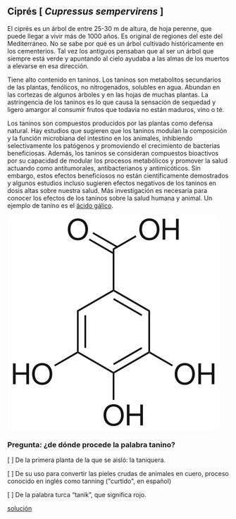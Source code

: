 
## Ciprés [ *Cupressus sempervirens* ]

El ciprés es un árbol de entre 25-30 m de altura, de hoja perenne, que puede llegar a vivir más de 1000 años. Es original de regiones del este del Mediterráneo. No se sabe por qué es un árbol cultivado históricamente en los cementerios. Tal vez los antiguos pensaban que al ser un árbol que siempre está verde y apuntando al cielo ayudaba a las almas de los muertos a elevarse en esa dirección.

Tiene alto contenido en taninos. Los taninos son metabolitos secundarios de las plantas, fenólicos, no nitrogenados, solubles en agua. Abundan en las cortezas de algunos árboles y en las hojas de muchas plantas. La astringencia de los taninos es lo que causa la sensación de sequedad y ligero amargor al consumir frutos que todavía no están maduros, vino o té.

Los taninos son compuestos producidos por las plantas como defensa natural. Hay estudios que sugieren que los taninos modulan la composición y la función microbiana del intestino en los animales, inhibiendo selectivamente los patógenos y promoviendo el crecimiento de bacterias beneficiosas. Además, los taninos se consideran compuestos bioactivos por su capacidad de modular los procesos metabólicos y promover la salud actuando como antitumorales, antibacterianos y antimicóticos. Sin embargo, estos efectos beneficiosos no están científicamente demostrados y algunos estudios incluso sugieren efectos negativos de los taninos en dosis altas sobre nuestra salud. Más investigación es necesaria para conocer los efectos de los taninos sobre la salud humana y animal. Un ejemplo de tanino es el [ácido gálico](https://es.wikipedia.org/wiki/%C3%81cido_g%C3%A1lico).

![](./pics/acido_galico.png)


### Pregunta: ¿de dónde procede la palabra tanino?

 [ ] De la primera planta de la que se aisló: la taniquera.

 [ ] De su uso para convertir las pieles crudas de animales en cuero, proceso conocido en inglés como tanning ("curtido", en español)

 [ ] De la palabra turca “tanik”, que significa rojo.


[solución](./Cupressus_sempervirens_solucion.md)
